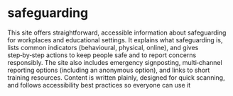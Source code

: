 # safeguarding

This site offers straightforward, accessible information about safeguarding for workplaces and educational settings. It explains what safeguarding is, lists common indicators (behavioural, physical, online), and gives step‑by‑step actions to keep people safe and to report concerns responsibly. The site also includes emergency signposting, multi‑channel reporting options (including an anonymous option), and links to short training resources. Content is written plainly, designed for quick scanning, and follows accessibility best practices so everyone can use it
